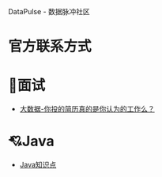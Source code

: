 <a><span>DataPulse  -  数据脉冲社区</span></a></h1>
# 官方联系方式
# 💫面试
  * [大数据-你投的简历真的是你认为的工作么？](/blog/bigdata/interview/大数据-你投的简历真的是你认为的工作么？)

# 💘Java
  * [Java知识点](/java2022)